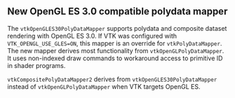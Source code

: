 ## New OpenGL ES 3.0 compatible polydata mapper

The `vtkOpenGLES30PolyDataMapper` supports polydata and composite dataset
rendering with OpenGL ES 3.0. If VTK was configured with `VTK_OPENGL_USE_GLES=ON`,
this mapper is an override for `vtkPolyDataMapper`. The new mapper derives
most functionality from `vtkOpenGLPolyDataMapper`. It uses non-indexed draw
commands to workaround access to primitive ID in shader programs.

`vtkCompositePolyDataMapper2` derives from `vtkOpenGLES30PolyDataMapper`
instead of `vtkOpenGLPolyDataMapper` when VTK targets OpenGL ES.
